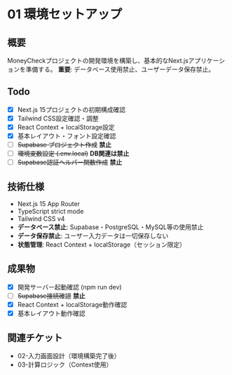 # 01 環境セットアップ

## 概要
MoneyCheckプロジェクトの開発環境を構築し、基本的なNext.jsアプリケーションを準備する。
**重要**: データベース使用禁止、ユーザーデータ保存禁止。

## Todo
- [x] Next.js 15プロジェクトの初期構成確認
- [x] Tailwind CSS設定確認・調整
- [x] React Context + localStorage設定
- [x] 基本レイアウト・フォント設定確認
- [ ] ~~Supabase プロジェクト作成~~ **禁止**
- [ ] ~~環境変数設定 (.env.local)~~ **DB関連は禁止**
- [ ] ~~Supabase認証ヘルパー関数作成~~ **禁止**

## 技術仕様
- Next.js 15 App Router
- TypeScript strict mode
- Tailwind CSS v4
- **データベース禁止**: Supabase・PostgreSQL・MySQL等の使用禁止
- **データ保存禁止**: ユーザー入力データは一切保存しない
- **状態管理**: React Context + localStorage（セッション限定）

## 成果物
- [x] 開発サーバー起動確認 (npm run dev)
- [ ] ~~Supabase接続確認~~ **禁止**
- [x] React Context + localStorage動作確認
- [x] 基本レイアウト動作確認

## 関連チケット
- 02-入力画面設計（環境構築完了後）
- 03-計算ロジック（Context使用）
